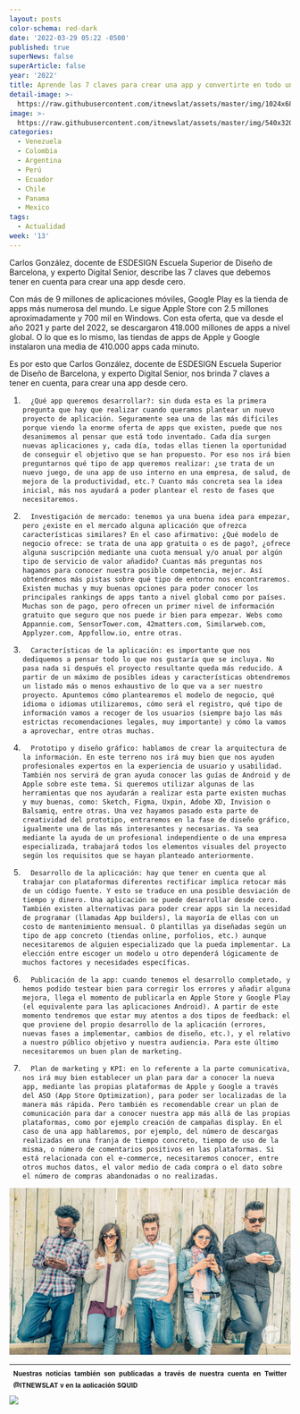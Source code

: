 ```yaml
---
layout: posts
color-schema: red-dark
date: '2022-03-29 05:22 -0500'
published: true
superNews: false
superArticle: false
year: '2022'
title: Aprende las 7 claves para crear una app y convertirte en todo un experto
detail-image: >-
  https://raw.githubusercontent.com/itnewslat/assets/master/img/1024x680/Jovenes-Celular-g.jpg
image: >-
  https://raw.githubusercontent.com/itnewslat/assets/master/img/540x320/Jovenes-Celular-p.jpg
categories:
  - Venezuela
  - Colombia
  - Argentina
  - Perú
  - Ecuador
  - Chile
  - Panama
  - Mexico
tags:
  - Actualidad
week: '13'
---
```

Carlos González, docente de ESDESIGN Escuela Superior de Diseño de Barcelona, y experto Digital Senior, describe las 7 claves que debemos tener en cuenta para crear una app desde cero.

Con más de 9 millones de aplicaciones móviles, Google Play es la tienda de apps más numerosa del mundo. Le sigue Apple Store con 2.5 millones aproximadamente y 700 mil en Windows. Con esta oferta, que va desde el año 2021 y parte del 2022, se descargaron 418.000 millones de apps a nivel global. O lo que es lo mismo, las tiendas de apps de Apple y Google instalaron una media de 410.000 apps cada minuto.

Es por esto que Carlos González, docente de ESDESIGN Escuela Superior de Diseño de Barcelona, y experto Digital Senior, nos brinda 7 claves a tener en cuenta, para crear una app desde cero.

1.       ¿Qué app queremos desarrollar?: sin duda esta es la primera pregunta que hay que realizar cuando queramos plantear un nuevo proyecto de aplicación. Seguramente sea una de las más difíciles porque viendo la enorme oferta de apps que existen, puede que nos desanimemos al pensar que está todo inventado. Cada día surgen nuevas aplicaciones y, cada día, todas ellas tienen la oportunidad de conseguir el objetivo que se han propuesto. Por eso nos irá bien preguntarnos qué tipo de app queremos realizar: ¿se trata de un nuevo juego, de una app de uso interno en una empresa, de salud, de mejora de la productividad, etc.? Cuanto más concreta sea la idea inicial, más nos ayudará a poder plantear el resto de fases que necesitaremos.

2.       Investigación de mercado: tenemos ya una buena idea para empezar, pero ¿existe en el mercado alguna aplicación que ofrezca características similares? En el caso afirmativo: ¿Qué modelo de negocio ofrece: se trata de una app gratuita o es de pago?, ¿ofrece alguna suscripción mediante una cuota mensual y/o anual por algún tipo de servicio de valor añadido? Cuantas más preguntas nos hagamos para conocer nuestra posible competencia, mejor. Así obtendremos más pistas sobre qué tipo de entorno nos encontraremos. Existen muchas y muy buenas opciones para poder conocer los principales rankings de apps tanto a nivel global como por países. Muchas son de pago, pero ofrecen un primer nivel de información gratuito que seguro que nos puede ir bien para empezar. Webs como Appannie.com, SensorTower.com, 42matters.com, Similarweb.com, Applyzer.com, Appfollow.io, entre otras.

3.       Características de la aplicación: es importante que nos dediquemos a pensar todo lo que nos gustaría que se incluya. No pasa nada si después el proyecto resultante queda más reducido. A partir de un máximo de posibles ideas y características obtendremos un listado más o menos exhaustivo de lo que va a ser nuestro proyecto. Apuntemos cómo plantearemos el modelo de negocio, qué idioma o idiomas utilizaremos, cómo será el registro, qué tipo de información vamos a recoger de los usuarios (siempre bajo las más estrictas recomendaciones legales, muy importante) y cómo la vamos a aprovechar, entre otras muchas.

4.       Prototipo y diseño gráfico: hablamos de crear la arquitectura de la información. En este terreno nos irá muy bien que nos ayuden profesionales expertos en la experiencia de usuario y usabilidad. También nos servirá de gran ayuda conocer las guías de Android y de Apple sobre este tema. Si queremos utilizar algunas de las herramientas que nos ayudarán a realizar esta parte existen muchas y muy buenas, como: Sketch, Figma, Uxpin, Adobe XD, Invision o Balsamiq, entre otras. Una vez hayamos pasado esta parte de creatividad del prototipo, entraremos en la fase de diseño gráfico, igualmente una de las más interesantes y necesarias. Ya sea mediante la ayuda de un profesional independiente o de una empresa especializada, trabajará todos los elementos visuales del proyecto según los requisitos que se hayan planteado anteriormente.
 
5.       Desarrollo de la aplicación: hay que tener en cuenta que al trabajar con plataformas diferentes rectificar implica retocar más de un código fuente. Y esto se traduce en una posible desviación de tiempo y dinero. Una aplicación se puede desarrollar desde cero. También existen alternativas para poder crear apps sin la necesidad de programar (llamadas App builders), la mayoría de ellas con un costo de mantenimiento mensual. O plantillas ya diseñadas según un tipo de app concreto (tiendas online, porfolios, etc.) aunque necesitaremos de alguien especializado que la pueda implementar. La elección entre escoger un modelo u otro dependerá lógicamente de muchos factores y necesidades específicas.
 
6.       Publicación de la app: cuando tenemos el desarrollo completado, y hemos podido testear bien para corregir los errores y añadir alguna mejora, llega el momento de publicarla en Apple Store y Google Play (el equivalente para las aplicaciones Android). A partir de este momento tendremos que estar muy atentos a dos tipos de feedback: el que proviene del propio desarrollo de la aplicación (errores, nuevas fases a implementar, cambios de diseño, etc.), y el relativo a nuestro público objetivo y nuestra audiencia. Para este último necesitaremos un buen plan de marketing.
 
7.       Plan de marketing y KPI: en lo referente a la parte comunicativa, nos irá muy bien establecer un plan para dar a conocer la nueva app, mediante las propias plataformas de Apple y Google a través del ASO (App Store Optimization), para poder ser localizadas de la manera más rápida. Pero también es recomendable crear un plan de comunicación para dar a conocer nuestra app más allá de las propias plataformas, como por ejemplo creación de campañas display. En el caso de una app hablaremos, por ejemplo, del número de descargas realizadas en una franja de tiempo concreto, tiempo de uso de la misma, o número de comentarios positivos en las plataformas. Si está relacionada con el e-commerce, necesitaremos conocer, entre otros muchos datos, el valor medio de cada compra o el dato sobre el número de compras abandonadas o no realizadas.

![](https://raw.githubusercontent.com/itnewslat/assets/master/img/540x320/Jovenes-Celular-p.jpg)

<table style="height: 42px;" width="569">
<tbody>
<tr>
<td style="text-align: justify;"><sub><strong>Nuestras noticias también son publicadas a través de nuestra cuenta en Twitter <a href="https://twitter.com/itnewslat?lang=es">@ITNEWSLAT</a> y en la aplicación <a href="https://squidapp.co/en/">SQUID</a></strong></sub></td>
</tr>
</tbody>
</table>

<img src="https://tracker.metricool.com/c3po.jpg?hash=56f88a41e39ab42c063cc51676587a04"/>
